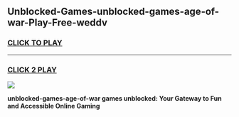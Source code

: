 
## Unblocked-Games-unblocked-games-age-of-war-Play-Free-weddv
<h3>
<a href="https://premium76.site?title=unblocked-games-age-of-war&ref=22A">CLICK TO PLAY</a></h3>
<hr>

<h3>
<a href="https://premium76.site?title=unblocked-games-age-of-war&ref=22A">CLICK 2 PLAY</a>
  
</h3>

<a href="https://premium76.site?title=unblocked-games-age-of-war&ref=22A"><img src="https://clearcache.store/games.png"></a>


**unblocked-games-age-of-war games unblocked: Your Gateway to Fun and Accessible Online Gaming**
